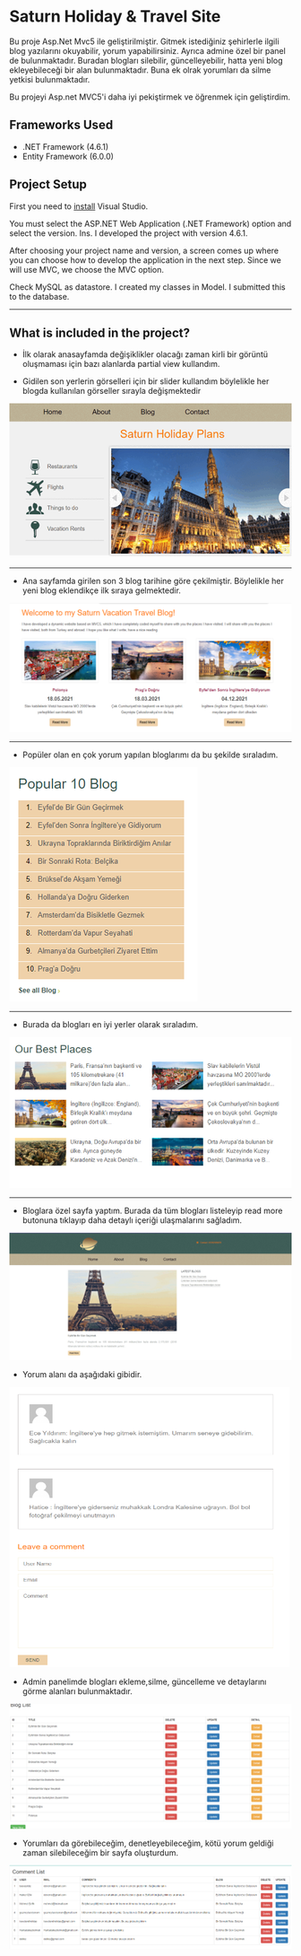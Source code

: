 # Saturn Holiday & Travel Site

Bu proje Asp.Net Mvc5 ile geliştirilmiştir. Gitmek istediğiniz şehirlerle ilgili blog yazılarını okuyabilir, yorum yapabilirsiniz. Ayrıca admine özel bir panel de bulunmaktadır. Buradan blogları silebilir, güncelleyebilir, hatta yeni blog ekleyebileceği bir alan bulunmaktadır. Buna ek olrak yorumları da silme yetkisi bulunmaktadır. 

Bu projeyi Asp.net MVC5'i daha iyi pekiştirmek ve öğrenmek için geliştirdim. 

## Frameworks Used
* .NET Framework (4.6.1)
* Entity Framework (6.0.0)

## Project Setup

First you need to [install](https://visualstudio.microsoft.com/tr/) Visual Studio.

You must select the ASP.NET Web Application (.NET Framework) option and select the version. Ins. I developed the project with version 4.6.1.

After choosing your project name and version, a screen comes up where you can choose how to develop the application in the next step. Since we will use MVC, we choose the MVC option.

Check MySQL as datastore. I created my classes in Model. I submitted this to the database.

---

## What is included in the project?

* İlk olarak anasayfamda değişiklikler olacağı zaman kirli bir görüntü oluşmaması için bazı alanlarda partial view kullandım.

* Gidilen son yerlerin görselleri için bir slider kullandım böylelikle her blogda kullanılan görseller sırayla değişmektedir

![header](STRN-Travel-Trip-Project/readmeimages/header.gif)

---

* Ana sayfamda girilen son 3 blog tarihine göre çekilmiştir. Böylelikle her yeni blog eklendikçe ilk sıraya gelmektedir.

![blogpartial](STRN-Travel-Trip-Project/readmeimages/blog.png)

---

* Popüler olan en çok yorum yapılan bloglarımı da bu şekilde sıraladım.

![populer blog](STRN-Travel-Trip-Project/readmeimages/popularblog.PNG)

---

* Burada da blogları en iyi yerler olarak sıraladım.

![populer blog](STRN-Travel-Trip-Project/readmeimages/bestblog.PNG)

---

* Bloglara özel sayfa yaptım. Burada da tüm blogları listeleyip read more butonuna tıklayıp daha detaylı içeriği ulaşmalarını sağladım.

![header](STRN-Travel-Trip-Project/readmeimages/blog-detail.gif)

* Yorum alanı da aşağıdaki gibidir.


<img src="STRN-Travel-Trip-Project/readmeimages/comments.PNG"  width="500" height="500">

* Admin panelimde blogları ekleme,silme, güncelleme ve detaylarını görme alanları bulunmaktadır. 

![header](STRN-Travel-Trip-Project/readmeimages/admin-blog.gif)

* Yorumları da görebileceğim, denetleyebileceğim, kötü yorum geldiği zaman silebileceğim bir sayfa oluşturdum.


![header](STRN-Travel-Trip-Project/readmeimages/admin-comment.PNG)

